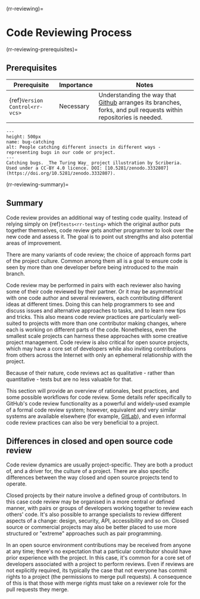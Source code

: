 (rr-reviewing)=
# Code Reviewing Process

(rr-reviewing-prerequisites)=
## Prerequisites

| Prerequisite | Importance | Notes |
| -------------|------------|-------|
| {ref}`Version Control<rr-vcs>` | Necessary | Understanding the way that [Github](https://github.com) arranges its branches, forks, and pull requests within repositories is needed. |

```{figure} ../figures/bug-catching.*
---
height: 500px
name: bug-catching
alt: People catching different insects in different ways - representing bugs in our code or project.
---
Catching bugs. _The Turing Way_ project illustration by Scriberia. Used under a CC-BY 4.0 licence. DOI: [10.5281/zenodo.3332807](https://doi.org/10.5281/zenodo.3332807).
```

(rr-reviewing-summary)=
## Summary

Code review provides an additional way of testing code quality.
Instead of relying simply on {ref}`tests<rr-testing>` which the original author puts together themselves, code review gets another programmer to look over the new code and assess it. The goal is to point out strengths and also potential areas of improvement.

There are many variants of code review; the choice of approach forms part of the project culture. 
Common among them all is a goal to ensure code is seen by more than one developer before being introduced to the main branch.

Code review may be performed in pairs with each reviewer also having some of their code reviewed by their partner.
Or it may be asymmetrical with one code author and several reviewers, each contributing different ideas at different times.
Doing this can help programmers to see and discuss issues and alternative approaches to tasks, and to learn new tips and tricks.
This also means code review practices are particularly well-suited to projects with more than one contributor making changes, where each is working on different parts of the code.
Nonetheless, even the smallest scale projects can harness these approaches with some creative project management.
Code review is also critical for open source projects, which may have a core set of developers while also inviting contributions from others across the Internet with only an ephemeral relationship with the project.

Because of their nature, code reviews act as qualitative - rather than quantitative - tests but are no less valuable for that.

This section will provide an overview of rationales, best practices, and some possible workflows for code review.
Some details refer specifically to GitHub's code review functionality as a powerful and widely-used example of a formal code review system; however, equivalent and very similar systems are available elsewhere (for example, [GitLab](https://about.gitlab.com)), and even informal code review practices can also be very beneficial to a project.

## Differences in closed and open source code review

Code review dynamics are usually project-specific. 
They are both a product of, and a driver for, the culture of a project. 
There are also specific differences between the way closed and open source projects tend to operate.

Closed projects by their nature involve a defined group of contributors. In this case code review may be organised in a more central or defined manner, with pairs or groups of developers working together to review each others' code. It's also possible to arrange specialists to review different aspects of a change: design, security, API, accessibility and so on. Closed source or commercial projects may also be better placed to use more structured or "extreme" approaches such as pair programming.

In an open source environment contributions may be received from anyone at any time; there's no expectation that a particular contributor should have prior experience with the project. 
In this case, it's common for a core set of developers associated with a project to perform reviews. 
Even if reviews are not explicitly required, its typically the case that not everyone has commit rights to a project (the permissions to merge pull requests). 
A consequence of this is that those with merge rights must take on a reviewer role for the pull requests they merge.

